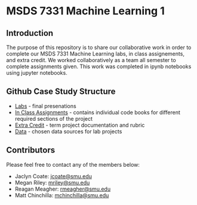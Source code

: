 # MSDS 7331 Machine Learning 1

## Introduction
The purpose of this repository is to share our collaborative work in order to complete our MSDS 7331 Machine Learning labs, in class assignements, and extra credit. We worked collaboratively as a team all semester to complete assignments given. This work was completed in ipynb notebooks using jupyter notebooks. 

## Github Case Study Structure
* [Labs] - final presenations
* [In Class Assignments] - contains individual code books for different required sections of the project
* [Extra Credit] - term project documentation and rubric
* [Data] - chosen data sources for lab projects

## Contributors
Please feel free to contact any of the members below: 
 - Jaclyn Coate: jcoate@smu.edu 
 - Megan Riley: mriley@smu.edu
 - Reagan Meagher: rmeagher@smu.edu
 - Matt Chinchilla: mchinchilla@smu.edu
 
 [Labs]: <>
 [In Class Assignments]: <>
 [Extra Credit]: <>
 [Data]: <>
